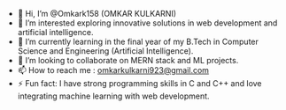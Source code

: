 - 👋 Hi, I’m @Omkark158 (OMKAR KULKARNI)
- 👀 I’m interested exploring innovative solutions in web development and artificial intelligence.
- 🌱 I’m currently learning in the final year of my B.Tech in Computer Science and Engineering (Artificial Intelligence).
- 🔄 I’m looking to collaborate on MERN stack and ML projects.
- 📫 How to reach me : omkarkulkarni923@gmail.com
- ⚡ Fun fact: I have strong programming skills in C and C++ and love integrating machine learning with web development.

<!---
Omkark158/Omkark158 is a ✨ special ✨ repository because its `README.md` (this file) appears on your GitHub profile.
You can click the Preview link to take a look at your changes.
--->
